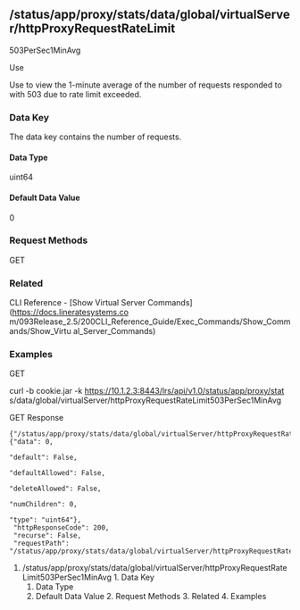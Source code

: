 ## /status/app/proxy/stats/data/global/virtualServer/httpProxyRequestRateLimit
503PerSec1MinAvg

Use

Use to view the 1-minute average of the number of requests responded to with
503 due to rate limit exceeded.

### Data Key

The data key contains the number of requests.

#### Data Type

uint64

#### Default Data Value

0

### Request Methods

GET

### Related

CLI Reference - [Show Virtual Server Commands](https://docs.lineratesystems.co
m/093Release_2.5/200CLI_Reference_Guide/Exec_Commands/Show_Commands/Show_Virtu
al_Server_Commands)

### Examples

GET

curl -b cookie.jar -k https://10.1.2.3:8443/lrs/api/v1.0/status/app/proxy/stat
s/data/global/virtualServer/httpProxyRequestRateLimit503PerSec1MinAvg

GET Response

    
    {"/status/app/proxy/stats/data/global/virtualServer/httpProxyRequestRateLimit503PerSec1MinAvg": {"data": 0,
                                                                                                      "default": False,
                                                                                                      "defaultAllowed": False,
                                                                                                      "deleteAllowed": False,
                                                                                                      "numChildren": 0,
                                                                                                      "type": "uint64"},
     "httpResponseCode": 200,
     "recurse": False,
     "requestPath": "/status/app/proxy/stats/data/global/virtualServer/httpProxyRequestRateLimit503PerSec1MinAvg"}
    

  1. /status/app/proxy/stats/data/global/virtualServer/httpProxyRequestRateLimit503PerSec1MinAvg
    1. Data Key
      1. Data Type
      2. Default Data Value
    2. Request Methods
    3. Related
    4. Examples

